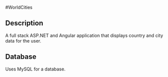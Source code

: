 #WorldCities

## Description
A full stack ASP.NET and Angular application that displays country and city data for the user.

## Database
Uses MySQL for a database.
